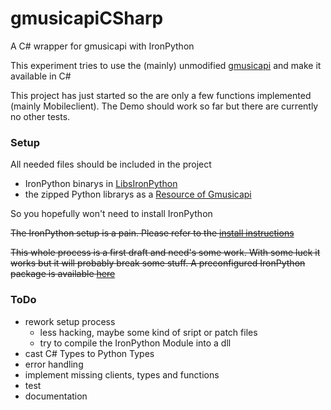 # gmusicapiCSharp
A C# wrapper for gmusicapi with IronPython

This experiment tries to use the (mainly) unmodified [gmusicapi](https://github.com/simon-weber/gmusicapi)
and make it available in C#

This project has just started so the are only a few functions implemented (mainly Mobileclient).
The Demo should work so far but there are currently no other tests.

### Setup
All needed files should be included in the project

- IronPython binarys in [LibsIronPython](https://github.com/ffleischer/gmusicapiCSharp/tree/master/LibsIronPython)
- the zipped Python librarys as a [Resource of Gmusicapi](https://github.com/ffleischer/gmusicapiCSharp/tree/master/Gmusicapi/Resources)
 
So you hopefully won't need to install IronPython 

~~The IronPython setup is a pain.
Please refer to the [install instructions](https://github.com/ffleischer/gmusicapiCSharp/blob/master/INSTALL%20GMUSICAPI%20ON%20IRONPYTHON.txt)~~

~~This whole process is a first draft and need's some work. 
With some luck it works but it will probably break some stuff.
A preconfigured IronPython package is available [here](https://mega.nz/#!2R5BBSIS!SfdNpcflEWb8pX7I1eWM7VD5p3JlmmhgIi_NxQ07xmg)~~

### ToDo
- rework setup process
  - less hacking, maybe some kind of sript or patch files
  - try to compile the IronPython Module into a dll
- cast C# Types to Python Types
- error handling
- implement missing clients, types and functions
- test
- documentation
